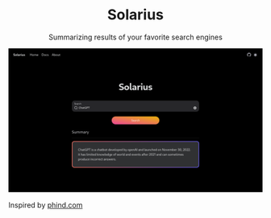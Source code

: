 <div align="center">

# Solarius

Summarizing results of your favorite search engines

<img src="images/preview.png" />

</div>

Inspired by [phind.com](https://phind.com)
